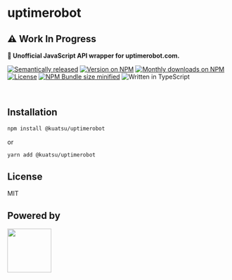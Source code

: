 # uptimerobot

## ⚠️ Work In Progress

**🤖 Unofficial JavaScript API wrapper for uptimerobot.com.**

[![Semantically released](https://img.shields.io/badge/%20%20%F0%9F%93%A6%F0%9F%9A%80-semantic--release-e10079.svg?style=flat-square)](https://github.com/semantic-release/semantic-release)
[![Version on NPM](https://img.shields.io/npm/v/@kuatsu/uptimerobot?style=flat-square)](https://www.npmjs.com/package/@kuatsu/uptimerobot)
[![Monthly downloads on NPM](https://img.shields.io/npm/dm/@kuatsu/uptimerobot?style=flat-square)](https://www.npmjs.com/package/@kuatsu/uptimerobot)<br />
[![License](https://img.shields.io/npm/l/@kuatsu/uptimerobot?style=flat-square)](https://choosealicense.com/licenses/mit/)
[![NPM Bundle size minified](https://img.shields.io/bundlephobia/min/@kuatsu/uptimerobot?style=flat-square)](https://bundlephobia.com/result?p=@kuatsu/uptimerobot)
![Written in TypeScript](https://img.shields.io/npm/types/@kuatsu/uptimerobot?style=flat-square)

<br />

## Installation

```sh
npm install @kuatsu/uptimerobot
```

or

```sh
yarn add @kuatsu/uptimerobot
```

## License

MIT

## Powered by

[<img src="https://kuatsu.de/_next/image?url=https%3A%2F%2Fres.cloudinary.com%2Fkuatsu%2Fimage%2Fupload%2Fv1643025929%2Fthumbnail_Logo_schwarz_4b5a6a4abf.jpg&w=3840&q=75" width="100" />](https://kuatsu.de)
